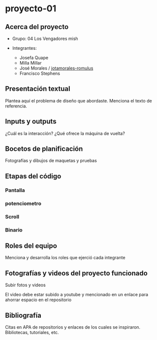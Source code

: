 # proyecto-01

## Acerca del proyecto

- Grupo: 04 Los Vengadores mish

- Integrantes:
  - Josefa Quape
  - Milla Millar
  - José Morales / [jotamorales-romulus](https://github.com/jotamorales-romulus)
  - Francisco Stephens

## Presentación textual

Plantea aquí el problema de diseño que abordaste. Menciona el texto de referencia.

## Inputs y outputs

¿Cuál es la interacción? ¿Qué ofrece la máquina de vuelta?

## Bocetos de planificación

Fotografías y dibujos de maquetas y pruebas

## Etapas del código

### Pantalla 












### potenciometro



















### Scroll 






















### Binario


















## Roles del equipo

Menciona y desarrolla los roles que ejerció cada integrante

## Fotografías y videos del proyecto funcionado

Subir fotos y videos

El video debe estar subido a youtube y mencionado en un enlace para ahorrar espacio en el repositorio

## Bibliografía

Citas en APA de repositorios y enlaces de los cuales se inspiraron. Bibliotecas, tutoriales, etc.
